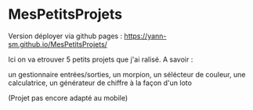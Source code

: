 # MesPetitsProjets
Version déployer via github pages : https://yann-sm.github.io/MesPetitsProjets/

Ici on va etrouver 5 petits projets que j'ai ralisé.
A savoir : 

   un gestionnaire entrées/sorties,
   un morpion,
   un sélécteur de couleur,
   une calculatrice,
   un générateur de chiffre à la façon d'un loto
   
   (Projet pas encore adapté au mobile)
